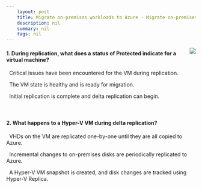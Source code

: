 ```yaml
---
    layout: post
    title: Migrate on-premises workloads to Azure - Migrate on-premises virtual machines
    description: nil
    summary: nil
    tags: nil
---
```



 <a target="_blank" href="https://docs.microsoft.com/en-us/learn/modules/migrate-on-premises-workloads-azure/4-migrate-on-premises-virtual-machines/"><i class="fas fa-external-link-alt"></i> </a>
 <img align="right" src="https://docs.microsoft.com/en-us/learn/achievements/migrate-onpremises-workloads-azure.svg">
####  1. During replication, what does a status of Protected indicate for a virtual machine?


<i class='far fa-square'></i> &nbsp;&nbsp;Critical issues have been encountered for the VM during replication.

<i class='far fa-square'></i> &nbsp;&nbsp;The VM state is healthy and is ready for migration.

<i class='fas fa-check-square' style='color: Dodgerblue;'></i> &nbsp;&nbsp;Initial replication is complete and delta replication can begin.
<br />
<br />
<br />

####  2. What happens to a Hyper-V VM during delta replication?


<i class='far fa-square'></i> &nbsp;&nbsp;VHDs on the VM are replicated one-by-one until they are all copied to Azure.

<i class='fas fa-check-square' style='color: Dodgerblue;'></i> &nbsp;&nbsp;Incremental changes to on-premises disks are periodically replicated to Azure.

<i class='far fa-square'></i> &nbsp;&nbsp;A Hyper-V VM snapshot is created, and disk changes are tracked using Hyper-V Replica.
<br />
<br />
<br />
